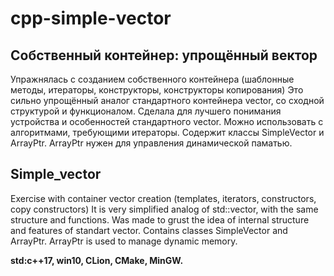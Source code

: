 # cpp-simple-vector

## Собственный контейнер: упрощённый вектор

Упражнялась с созданием собственного контейнера (шаблонные методы, итераторы, конструкторы, конструкторы копирования) 
Это сильно упрощённый аналог стандартного контейнера vector, со сходной структурой и функционалом. Сделала для лучшего понимания устройства и особенностей стандартного vector. Можно использовать с алгоритмами, требующими итераторы. Содержит классы SimpleVector и ArrayPtr. ArrayPtr нужен для управления динамической паматью.


## Simple_vector

Exercise with container vector creation (templates, iterators, constructors, copy constructors) 
It is very simplified analog of std::vector, with the same structure and functions. Was made to grust the idea of internal structure and features of standart vector.
Contains classes SimpleVector and ArrayPtr. ArrayPtr is used to manage dynamic memory.

**std:c++17, win10, CLion, CMake, MinGW.**

